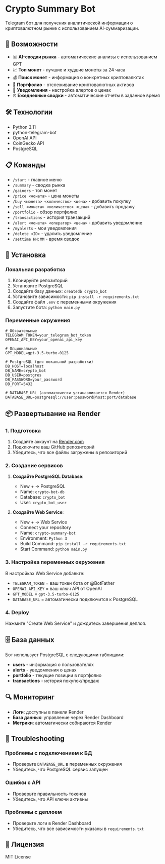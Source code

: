 # Crypto Summary Bot

Telegram бот для получения аналитической информации о криптовалютном рынке с использованием AI-суммаризации.

## 🚀 Возможности

- 📊 **AI-сводки рынка** - автоматические анализы с использованием GPT
- 📈 **Топ монет** - лучшие и худшие монеты за 24 часа
- 💰 **Поиск монет** - информация о конкретных криптовалютах
- 💼 **Портфолио** - отслеживание криптовалютных активов
- 🔔 **Уведомления** - настройка алертов о ценах
- ⏰ **Ежедневные сводки** - автоматические отчеты в заданное время

## 🛠 Технологии

- Python 3.11
- python-telegram-bot
- OpenAI API
- CoinGecko API
- PostgreSQL

## 📋 Команды

- `/start` - главное меню
- `/summary` - сводка рынка
- `/gainers` - топ монет
- `/price <монета>` - цена монеты
- `/buy <монета> <количество> <цена>` - добавить покупку
- `/sell <монета> <количество> <цена>` - добавить продажу
- `/portfolio` - обзор портфолио
- `/transactions` - история транзакций
- `/alert <монета> <оператор> <цена>` - добавить уведомление
- `/myalerts` - мои уведомления
- `/delete <ID>` - удалить уведомление
- `/settime HH:MM` - время сводок

## 🔧 Установка

### Локальная разработка

1. Клонируйте репозиторий
2. Установите PostgreSQL
3. Создайте базу данных: `createdb crypto_bot`
4. Установите зависимости: `pip install -r requirements.txt`
5. Создайте файл `.env` с переменными окружения
6. Запустите бота: `python main.py`

### Переменные окружения

```env
# Обязательные
TELEGRAM_TOKEN=your_telegram_bot_token
OPENAI_API_KEY=your_openai_api_key

# Опциональные
GPT_MODEL=gpt-3.5-turbo-0125

# PostgreSQL (для локальной разработки)
DB_HOST=localhost
DB_NAME=crypto_bot
DB_USER=postgres
DB_PASSWORD=your_password
DB_PORT=5432

# DATABASE_URL (автоматически устанавливается Render)
DATABASE_URL=postgresql://user:password@host:port/database
```

## 📦 Развертывание на Render

### 1. Подготовка

1. Создайте аккаунт на [Render.com](https://render.com)
2. Подключите ваш GitHub репозиторий
3. Убедитесь, что все файлы загружены в репозиторий

### 2. Создание сервисов

1. **Создайте PostgreSQL Database**:
   - New + → PostgreSQL
   - Name: `crypto-bot-db`
   - Database: `crypto_bot`
   - User: `crypto_bot_user`

2. **Создайте Web Service**:
   - New + → Web Service
   - Connect your repository
   - Name: `crypto-summary-bot`
   - Environment: `Python 3`
   - Build Command: `pip install -r requirements.txt`
   - Start Command: `python main.py`

### 3. Настройка переменных окружения

В настройках Web Service добавьте:

- `TELEGRAM_TOKEN` = ваш токен бота от @BotFather
- `OPENAI_API_KEY` = ваш ключ API от OpenAI
- `GPT_MODEL` = `gpt-3.5-turbo-0125`
- `DATABASE_URL` = автоматически подключится к PostgreSQL

### 4. Deploy

Нажмите "Create Web Service" и дождитесь завершения деплоя.

## 🗄 База данных

Бот использует PostgreSQL с следующими таблицами:

- **users** - информация о пользователях
- **alerts** - уведомления о ценах
- **portfolio** - текущие позиции в портфолио
- **transactions** - история покупок/продаж

## 🔍 Мониторинг

- **Логи**: доступны в панели Render
- **База данных**: управление через Render Dashboard
- **Метрики**: автоматически собираются Render

## 🚨 Troubleshooting

### Проблемы с подключением к БД
- Проверьте `DATABASE_URL` в переменных окружения
- Убедитесь, что PostgreSQL сервис запущен

### Ошибки с API
- Проверьте правильность токенов
- Убедитесь, что API ключи активны

### Проблемы с деплоем
- Проверьте логи в Render Dashboard
- Убедитесь, что все зависимости указаны в `requirements.txt`

## 📄 Лицензия

MIT License 